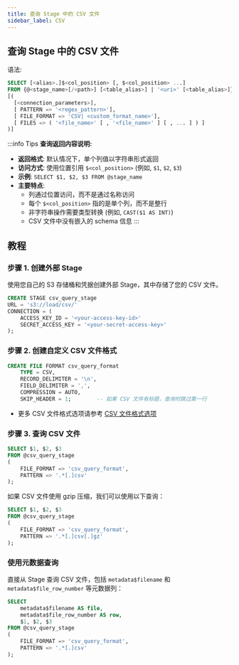 ```yaml
---
title: 查询 Stage 中的 CSV 文件
sidebar_label: CSV
---
```


## 查询 Stage 中的 CSV 文件

语法:
```sql
SELECT [<alias>.]$<col_position> [, $<col_position> ...] 
FROM {@<stage_name>[/<path>] [<table_alias>] | '<uri>' [<table_alias>]} 
[( 
  [<connection_parameters>],
  [ PATTERN => '<regex_pattern>'],
  [ FILE_FORMAT => 'CSV| <custom_format_name>'],
  [ FILES => ( '<file_name>' [ , '<file_name>' ] [ , ... ] ) ]
)]
```


:::info Tips
**查询返回内容说明:**

* **返回格式**: 默认情况下，单个列值以字符串形式返回
* **访问方式**: 使用位置引用 `$<col_position>` (例如, `$1`, `$2`, `$3`)
* **示例**: `SELECT $1, $2, $3 FROM @stage_name`
* **主要特点**:
  * 列通过位置访问，而不是通过名称访问
  * 每个 `$<col_position>` 指的是单个列，而不是整行
  * 非字符串操作需要类型转换 (例如, `CAST($1 AS INT)`)
  * CSV 文件中没有嵌入的 schema 信息
:::

## 教程

### 步骤 1. 创建外部 Stage

使用您自己的 S3 存储桶和凭据创建外部 Stage，其中存储了您的 CSV 文件。
```sql
CREATE STAGE csv_query_stage 
URL = 's3://load/csv/' 
CONNECTION = (
    ACCESS_KEY_ID = '<your-access-key-id>' 
    SECRET_ACCESS_KEY = '<your-secret-access-key>'
);
```

### 步骤 2. 创建自定义 CSV 文件格式

```sql
CREATE FILE FORMAT csv_query_format 
    TYPE = CSV,
    RECORD_DELIMITER = '\n',
    FIELD_DELIMITER = ',',
    COMPRESSION = AUTO,
    SKIP_HEADER = 1;        -- 如果 CSV 文件有标题，查询时跳过第一行
```

- 更多 CSV 文件格式选项请参考 [CSV 文件格式选项](/sql/sql-reference/file-format-options#csv-options)

### 步骤 3. 查询 CSV 文件

```sql
SELECT $1, $2, $3
FROM @csv_query_stage
(
    FILE_FORMAT => 'csv_query_format',
    PATTERN => '.*[.]csv'
);
```

如果 CSV 文件使用 gzip 压缩，我们可以使用以下查询：

```sql
SELECT $1, $2, $3
FROM @csv_query_stage
(
    FILE_FORMAT => 'csv_query_format',
    PATTERN => '.*[.]csv[.]gz'
);
```
### 使用元数据查询

直接从 Stage 查询 CSV 文件，包括 `metadata$filename` 和 `metadata$file_row_number` 等元数据列：

```sql
SELECT
    metadata$filename AS file,
    metadata$file_row_number AS row,
    $1, $2, $3
FROM @csv_query_stage
(
    FILE_FORMAT => 'csv_query_format',
    PATTERN => '.*[.]csv'
);
```